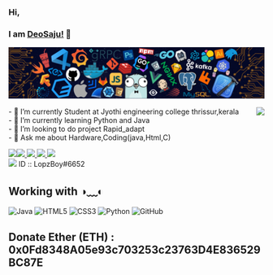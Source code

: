 ### Hi,
###  I am [DeoSaju!](http://deosaju.github.io/codead) 👋
<p align="center">
  <img src="header.png" alt="header"/>
</p>
  <div id="Intro_Say_hai">
    <img align=right src="https://komarev.com/ghpvc/?username=DeoSaju&color=brightgreen">
    <p>
      - 🔭 I’m currently Student at Jyothi engineering college thrissur,kerala<br>
      - 🌱 I’m currently learning Python and Java<br>
      - 👯 I’m looking to do project Rapid_adapt<br>
      - 💬 Ask me about Hardware,Coding(java,Html,C)<br>    
  </p>  
  <div id="Status" >
      <a align="left" href="https://github.com/deosaju/github-readme-stats">
        <img align="left" src="https://github-readme-stats.vercel.app/api/top-langs/?username=DeoSaju&layout=compact&theme=material-palenight" /></a>
       <a align="right" href="https://github.com/anuraghazra/github-readme-stats/actions">
    </a>
       <a align="right" title="Instagram" href="https://instagram.com/deo_saju">
    <img src="https://img.icons8.com/fluent-systems-filled/24/000000/instagram-new.png"/>
    </a>
    <a  align="right" title="Facebook" href="https://facebook.com/Deo saju">
    <img src="https://img.icons8.com/fluent-systems-filled/24/000000/facebook-new.png"/>
    </a>
    <a  align="right" title="LinkedIn" href="https://www.linkedin.com/in/Deosaju/">
    <img src="https://img.icons8.com/fluent-systems-filled/24/000000/linkedin.png"/>
    </a>
    <a  align="right" title="Email" href="mailto:deosaju2260@gmail.com">
    <img src="https://img.icons8.com/material-sharp/24/000000/email.png"/>
    </a>
     <div>
    <img src="https://img.icons8.com/material-sharp/24/000000/discord-logo.png"> ID :: LopzBoy#6652</img>
</div>
      
## Working with ◑﹏◐
![Java](https://img.shields.io/badge/-Java-007396?style=flat-square&logo=java)
![HTML5](https://img.shields.io/badge/-HTML5-E34F26?style=flat-square&logo=html5&logoColor=white)
![CSS3](https://img.shields.io/badge/-CSS3-1572B6?style=flat-square&logo=css3)
![Python](https://img.shields.io/badge/-Python-ffff47?style=flat-square&logo=python)
![GitHub](https://img.shields.io/badge/-GitHub-181717?style=flat-square&logo=github)


## Donate Ether (ETH) : 0x0Fd8348A05e93c703253c23763D4E836529BC87E

